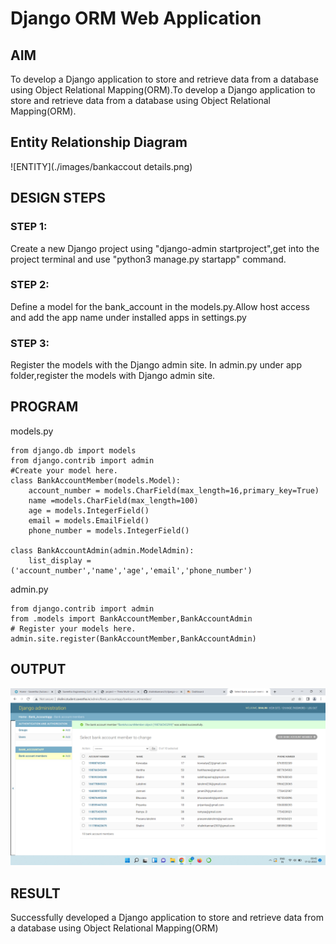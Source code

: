 # Django ORM Web Application

## AIM
To develop a Django application to store and retrieve data from a database using Object Relational Mapping(ORM).To develop a Django application to store and retrieve data from a database using Object Relational
Mapping(ORM).


## Entity Relationship Diagram

![ENTITY](./images/bankaccout details.png)

## DESIGN STEPS

### STEP 1:
Create a new Django project using "django-admin startproject",get into the project terminal and use
"python3 manage.py startapp" command.


### STEP 2:
Define a model for the bank_account  in the models.py.Allow host access and add the app
name under installed apps in settings.py

### STEP 3:
Register the models with the Django admin site. In admin.py under app folder,register the models
with Django admin site.

## PROGRAM
models.py
```
from django.db import models
from django.contrib import admin
#Create your model here.
class BankAccountMember(models.Model):
    account_number = models.CharField(max_length=16,primary_key=True)
    name =models.CharField(max_length=100)
    age = models.IntegerField()
    email = models.EmailField()
    phone_number = models.IntegerField()

class BankAccountAdmin(admin.ModelAdmin):
    list_display = ('account_number','name','age','email','phone_number')
```

admin.py
```
from django.contrib import admin
from .models import BankAccountMember,BankAccountAdmin
# Register your models here.
admin.site.register(BankAccountMember,BankAccountAdmin)
```
## OUTPUT
![OUTPUT](./images/bankaccount.png)


## RESULT
Successfully developed a Django application to store and retrieve data from a database using Object
Relational Mapping(ORM)